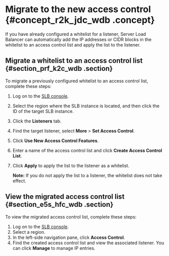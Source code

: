 # Migrate to the new access control {#concept_r2k_jdc_wdb .concept}

If you have already configured a whitelist for a listener, Server Load Balancer can automatically add the IP addresses or CIDR blocks in the whitelist to an access control list and apply the list to the listener.

## Migrate a whitelist to an access control list {#section_prf_k2c_wdb .section}

To migrate a previously configured whitelist to an access control list, complete these steps:

1.  Log on to the [SLB console](https://partners-intl.aliyun.com/login-required#/slb).
2.  Select the region where the SLB instance is located, and then click the ID of the target SLB instance.
3.  Click the **Listeners** tab.
4.  Find the target listener, select **More** \> **Set Access Control**.
5.  Click **Use New Access Control Features**.
6.  Enter a name of the access control list and click **Create Access Control List**.
7.  Click **Apply** to apply the list to the listener as a whitelist.

    **Note:** If you do not apply the list to a listener, the whitelist does not take effect.


## View the migrated access control list {#section_e5s_hfc_wdb .section}

To view the migrated access control list, complete these steps:

1.  Log on to the [SLB console](https://partners-intl.aliyun.com/login-required#/slb).
2.  Select a region.
3.  In the left-side navigation pane, click **Access Control**.
4.  Find the created access control list and view the associated listener. You can click **Manage** to manage IP entries.

